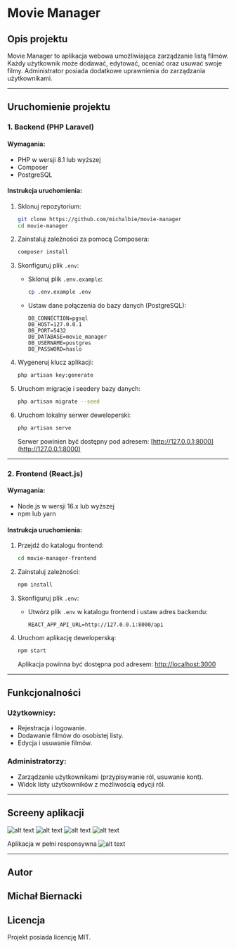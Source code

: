 # Movie Manager

## Opis projektu

Movie Manager to aplikacja webowa umożliwiająca zarządzanie listą filmów. Każdy użytkownik może dodawać, edytować, oceniać oraz usuwać swoje filmy. Administrator posiada dodatkowe uprawnienia do zarządzania użytkownikami.

---

## Uruchomienie projektu

### 1. Backend (PHP Laravel)

#### Wymagania:

-   PHP w wersji 8.1 lub wyższej
-   Composer
-   PostgreSQL

#### Instrukcja uruchomienia:

1. Sklonuj repozytorium:

    ```bash
    git clone https://github.com/michalbie/movie-manager
    cd movie-manager
    ```

2. Zainstaluj zależności za pomocą Composera:

    ```bash
    composer install
    ```

3. Skonfiguruj plik `.env`:

    - Sklonuj plik `.env.example`:
        ```bash
        cp .env.example .env
        ```
    - Ustaw dane połączenia do bazy danych (PostgreSQL):
        ```env
        DB_CONNECTION=pgsql
        DB_HOST=127.0.0.1
        DB_PORT=5432
        DB_DATABASE=movie_manager
        DB_USERNAME=postgres
        DB_PASSWORD=haslo
        ```

4. Wygeneruj klucz aplikacji:

    ```bash
    php artisan key:generate
    ```

5. Uruchom migracje i seedery bazy danych:

    ```bash
    php artisan migrate --seed
    ```

6. Uruchom lokalny serwer deweloperski:
    ```bash
    php artisan serve
    ```
    Serwer powinien być dostępny pod adresem: [http://127.0.0.1:8000](http://127.0.0.1:8000)

---

### 2. Frontend (React.js)

#### Wymagania:

-   Node.js w wersji 16.x lub wyższej
-   npm lub yarn

#### Instrukcja uruchomienia:

1. Przejdź do katalogu frontend:

    ```bash
    cd movie-manager-frontend
    ```

2. Zainstaluj zależności:

    ```bash
    npm install
    ```

3. Skonfiguruj plik `.env`:

    - Utwórz plik `.env` w katalogu frontend i ustaw adres backendu:
        ```env
        REACT_APP_API_URL=http://127.0.0.1:8000/api
        ```

4. Uruchom aplikację deweloperską:
    ```bash
    npm start
    ```
    Aplikacja powinna być dostępna pod adresem: [http://localhost:3000](http://localhost:3000)

---

## Funkcjonalności

### Użytkownicy:

-   Rejestracja i logowanie.
-   Dodawanie filmów do osobistej listy.
-   Edycja i usuwanie filmów.

### Administratorzy:

-   Zarządzanie użytkownikami (przypisywanie ról, usuwanie kont).
-   Widok listy użytkowników z możliwością edycji ról.

---

## Screeny aplikacji

![alt text](image.png)
![alt text](image-1.png)
![alt text](image-2.png)
![alt text](image-3.png)

Aplikacja w pełni responsywna
![alt text](image-4.png)

---

## Autor

## Michał Biernacki

## Licencja

Projekt posiada licencję MIT.
